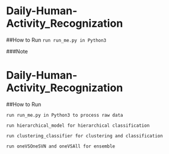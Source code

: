 # Daily-Human-Activity_Recognization
##How to Run
`run run_me.py in Python3`

###Note

# Daily-Human-Activity_Recognization


##How to Run


`run run_me.py in Python3 to process raw data`   

`run hierarchical_model for hierarchical classification`   

`run clustering_classifier for clustering and classification`  
  
`run oneVSOneSVN and oneVSAll for ensemble`







